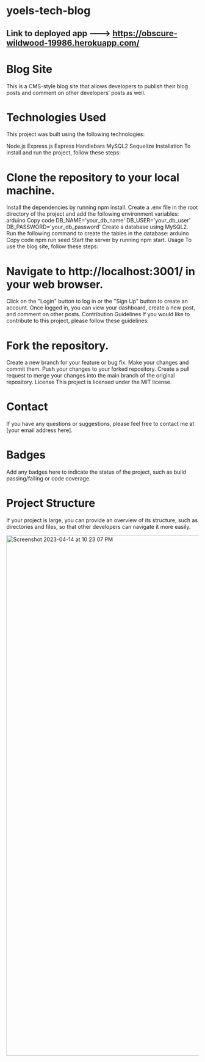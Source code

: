 # yoels-tech-blog
## Link to deployed app ---> https://obscure-wildwood-19986.herokuapp.com/

# Blog Site
This is a CMS-style blog site that allows developers to publish their blog posts and comment on other developers’ posts as well.

# Technologies Used
This project was built using the following technologies:

Node.js
Express.js
Express Handlebars
MySQL2
Sequelize
Installation
To install and run the project, follow these steps:

# Clone the repository to your local machine.
Install the dependencies by running npm install.
Create a .env file in the root directory of the project and add the following environment variables:
arduino
Copy code
DB_NAME='your_db_name'
DB_USER='your_db_user'
DB_PASSWORD='your_db_password'
Create a database using MySQL2.
Run the following command to create the tables in the database:
arduino
Copy code
npm run seed
Start the server by running npm start.
Usage
To use the blog site, follow these steps:

# Navigate to http://localhost:3001/ in your web browser.
Click on the "Login" button to log in or the "Sign Up" button to create an account.
Once logged in, you can view your dashboard, create a new post, and comment on other posts.
Contribution Guidelines
If you would like to contribute to this project, please follow these guidelines:

# Fork the repository.
Create a new branch for your feature or bug fix.
Make your changes and commit them.
Push your changes to your forked repository.
Create a pull request to merge your changes into the main branch of the original repository.
License
This project is licensed under the MIT license.

# Contact 
If you have any questions or suggestions, please feel free to contact me at [your email address here].

# Badges
Add any badges here to indicate the status of the project, such as build passing/failing or code coverage.

# Project Structure
If your project is large, you can provide an overview of its structure, such as directories and files, so that other developers can navigate it more easily.










<img width="1359" alt="Screenshot 2023-04-14 at 10 23 07 PM" src="https://user-images.githubusercontent.com/120154030/232182724-ed915915-73c6-40da-8416-7c2f6934cffe.png">
